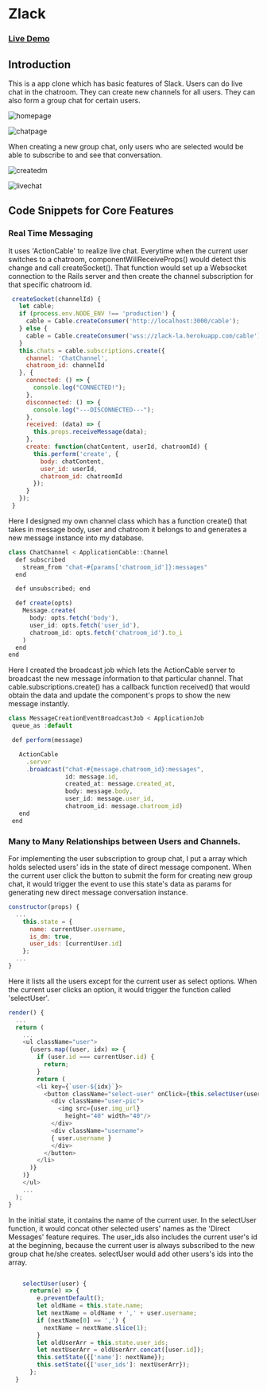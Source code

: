 
# Zlack

### [Live Demo](https://zlack-la.herokuapp.com/#/)

## Introduction

This is a app clone which has basic features of Slack. Users can do live chat in the chatroom. They can create new channels for all users. They can also form a group chat for certain users.

![homepage](https://github.com/Rola1993/zlack/blob/master/app/assets/images/homepage.png)

![chatpage](https://github.com/Rola1993/zlack/blob/master/app/assets/images/chatpage.png)

When creating a new group chat, only users who are selected would be able to subscribe to and see that conversation. 

![createdm](https://github.com/Rola1993/zlack/blob/master/app/assets/images/create-dm.png)

![livechat](https://github.com/Rola1993/zlack/blob/master/app/assets/images/livechat.png)
 
 ## Code Snippets for Core Features
 
 ### Real Time Messaging
 
 It uses 'ActionCable' to realize live chat. Everytime when the current user switches to a chatroom, componentWillReceiveProps() would detect this change and call createSocket(). That function would set up a Websocket connection to the Rails server and then create the channel subscription for that specific chatroom id. 
 
 ```javascript 
  createSocket(channelId) {
    let cable;
    if (process.env.NODE_ENV !== 'production') {
      cable = Cable.createConsumer('http://localhost:3000/cable');
    } else {
      cable = Cable.createConsumer('wss://zlack-la.herokuapp.com/cable');
    }
    this.chats = cable.subscriptions.create({
      channel: 'ChatChannel',
      chatroom_id: channelId
    }, {
      connected: () => {
        console.log("CONNECTED!");
      },
      disconnected: () => {
        console.log("---DISCONNECTED---");
      },
      received: (data) => {
        this.props.receiveMessage(data);
      },
      create: function(chatContent, userId, chatroomId) {
        this.perform('create', {
          body: chatContent,
          user_id: userId,
          chatroom_id: chatroomId
        });
      }
    });
  }
 ```
Here I designed my own channel class which has a function create() that takes in message body, user and chatroom it belongs to and generates a new message instance into my database.

 
 ```javascript
 class ChatChannel < ApplicationCable::Channel
   def subscribed
     stream_from "chat-#{params['chatroom_id']}:messages"
   end

   def unsubscribed; end

   def create(opts)
     Message.create(
       body: opts.fetch('body'),
       user_id: opts.fetch('user_id'),
       chatroom_id: opts.fetch('chatroom_id').to_i
     )
   end
 end
 ```
 
Here I created the broadcast job which lets the ActionCable server to broadcast the new message information to that particular channel. That cable.subscriptions.create() has a callback function received() that would obtain the data and update the component's props to show the new message instantly.
 
 ```javascript
 class MessageCreationEventBroadcastJob < ApplicationJob
  queue_as :default

  def perform(message)

    ActionCable
      .server
      .broadcast("chat-#{message.chatroom_id}:messages",
                 id: message.id,
                 created_at: message.created_at,
                 body: message.body,
                 user_id: message.user_id,
                 chatroom_id: message.chatroom_id)
    end
  end
 ```
 
 ### Many to Many Relationships between Users and Channels.
 
 For implementing the user subscription to group chat, I put a array which holds selected users' ids in the state of direct message component. When the current user click the button to submit the form for creating new group chat, it would trigger the event to use this state's data as params for generating new direct message conversation instance.
 
```javascript
constructor(props) {
  ...
    this.state = {
      name: currentUser.username,
      is_dm: true,
      user_ids: [currentUser.id]
    };
  ...
}
```

Here it lists all the users except for the current user as select options. When the current user clicks an option, it would trigger the function called 'selectUser'.

```javascript
render() {
  ...
  return (
    ...
    <ul className="user">
      {users.map((user, idx) => {
        if (user.id === currentUser.id) {
          return;
        }
        return (
        <li key={`user-${idx}`}>
          <button className="select-user" onClick={this.selectUser(user)}>
            <div className="user-pic">
              <img src={user.img_url}
                height="40" width="40"/>
            </div>
            <div className="username">
            { user.username }
            </div>
          </button>
        </li>
      )}
    )}
    </ul>
    ...
  );
}
```

In the initial state, it contains the name of the current user. In the selectUser function, it would concat other selected users' names as the 'Direct Messages' feature requires. The user_ids also includes the current user's id at the beginning, because the current user is always subscribed to the new group chat he/she creates. selectUser would add other users's ids into the array.  

```javascript

    selectUser(user) {
      return(e) => {
        e.preventDefault();
        let oldName = this.state.name;
        let nextName = oldName + ',' + user.username;
        if (nextName[0] == ',') {
          nextName = nextName.slice(1);
        }
        let oldUserArr = this.state.user_ids;
        let nextUserArr = oldUserArr.concat([user.id]);
        this.setState({['name']: nextName});
        this.setState({['user_ids']: nextUserArr});
      };
  }
  
```
